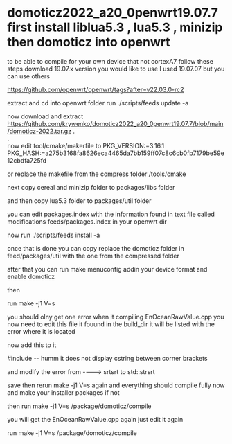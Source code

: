 # domoticz2022_a20_0penwrt19.07.7   first install liblua5.3 , lua5.3 , minizip then domoticz into openwrt

to be able to compile for your own  device that not cortexA7 follow these steps
 download 19.07.x version you would like to use I used 19.07.07 but you can use others
 
 https://github.com/openwrt/openwrt/tags?after=v22.03.0-rc2
 
  extract  and cd into openwrt folder
  run ./scripts/feeds update -a
 
  now download and extract
  https://github.com/krywenko/domoticz2022_a20_0penwrt19.07.7/blob/main/domoticz-2022.tar.gz
.  
.  
now edit  tool/cmake/makerfile  to
PKG_VERSION:=3.16.1
PKG_HASH:=a275b3168fa8626eca4465da7bb159ff07c8c6cb0fb7179be59e12cbdfa725fd

or replace the makefile from the compress folder /tools/cmake

next copy cereal and minizip folder to packages/libs folder

and then copy lua5.3 folder to packages/util folder

you can edit packages.index with the information  found in text file called  modifications feeds/packages.index in your openwrt dir

now run ./scripts/feeds install -a

once that is done  you can copy replace the domoticz folder  in feed/packages/util with the one from the compressed folder

after that  you can run make menuconfig   addin your device format and enable domoticz

 then
 
 run make -j1 V=s
 
 you should olny get one  error when it compiling  EnOceanRawValue.cpp  you now need to edit this file  it fouund in the build_dir  it will be listed with the error where it is located
 
 now add this to it
 
 #include <cstring>   -- humm it does not display cstring  between corner brackets 
 
 and modify the  error  from  ----> srtsrt to std::strsrt
 
  save  then rerun make -j1 V=s again
  and everything should compile fully now and make your installer packages 
  if not
 
  then run make -j1 V=s /package/domoticz/compile
 
   you will get the EnOceanRawValue.cpp again just edit it again   
 
 run make -j1 V=s /package/domoticz/compile


